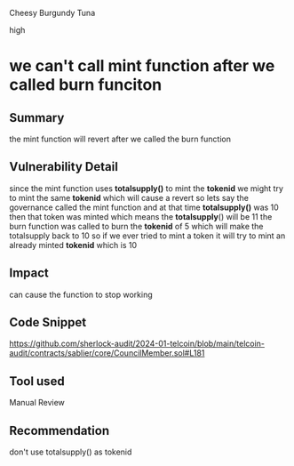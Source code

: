 Cheesy Burgundy Tuna

high

# we can't call mint function after we called burn funciton

## Summary
the mint function will revert  after we called the burn function

## Vulnerability Detail
since the mint function uses **totalsupply()** to mint the **tokenid** we might try to mint the same **tokenid** which will cause a revert  so lets say the governance called the mint function  and at that time **totalsupply()** was 10 then  that token was minted which means the **totalsupply**() will be 11   the burn function was called to burn the **tokenid** of 5  which will make the totalsupply back to 10 so if we ever tried to mint a token it will try to mint an already minted **tokenid** which is 10
## Impact
can cause the function to stop working
## Code Snippet
https://github.com/sherlock-audit/2024-01-telcoin/blob/main/telcoin-audit/contracts/sablier/core/CouncilMember.sol#L181
## Tool used

Manual Review

## Recommendation
 don't use totalsupply() as tokenid